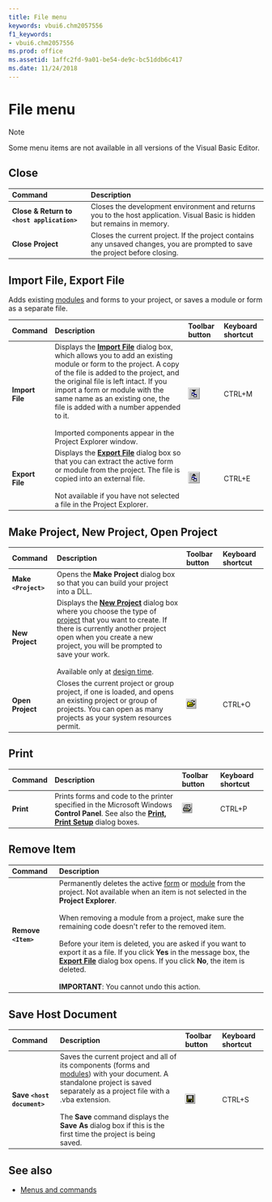 ```yaml
---
title: File menu
keywords: vbui6.chm2057556
f1_keywords:
- vbui6.chm2057556
ms.prod: office
ms.assetid: 1affc2fd-9a01-be54-de9c-bc51ddb6c417
ms.date: 11/24/2018
---
```



# File menu

> [!NOTE] 
> Some menu items are not available in all versions of the Visual Basic Editor.

## Close

|Command|Description|
|:------|:----------|
|**Close & Return to `<host application>`**|Closes the development environment and returns you to the host application. Visual Basic is hidden but remains in memory.|
|**Close Project**|Closes the current project. If the project contains any unsaved changes, you are prompted to save the project before closing.|

## Import File, Export File

Adds existing [modules](../../Glossary/vbe-glossary.md#module) and forms to your project, or saves a module or form as a separate file.

|Command|Description|Toolbar button|Keyboard shortcut|
|:------|:----------|:-------------|:----------------|
|**Import File**|Displays the **[Import File](import-file-dialog-box.md)** dialog box, which allows you to add an existing module or form to the project. A copy of the file is added to the project, and the original file is left intact. If you import a form or module with the same name as an existing one, the file is added with a number appended to it.<br/><br/>Imported components appear in the Project Explorer window.|![Import File Toolbar button](../../../images/tbr_impt_ZA01201709.gif) | CTRL+M |
|**Export File**|Displays the **[Export File](export-file-dialog-box.md)** dialog box so that you can extract the active form or module from the project. The file is copied into an external file.<br/><br/>Not available if you have not selected a file in the Project Explorer.|![Export File Toolbar button](../../../images/tbr_expt_ZA01201702.gif) | CTRL+E |


## Make Project, New Project, Open Project

|Command|Description|Toolbar button|Keyboard shortcut|
|:------|:----------|:-------------|:----------------|
|**Make `<Project>`**|Opens the **Make Project** dialog box so that you can build your project into a DLL.| | |
|**New Project** |Displays the **[New Project](new-project-dialog-box.md)** dialog box where you choose the type of [project](../../Glossary/vbe-glossary.md#project) that you want to create. If there is currently another project open when you create a new project, you will be prompted to save your work.<br/><br/>Available only at [design time](../../Glossary/vbe-glossary.md#design-time).| | |
|**Open Project** |Closes the current project or group project, if one is loaded, and opens an existing project or group of projects. You can open as many projects as your system resources permit.|![Open Project Toolbar button](../../../images/tbr_open_ZA01201720.gif) | CTRL+O |

## Print

|Command|Description|Toolbar button|Keyboard shortcut|
|:------|:----------|:-------------|:----------------|
|**Print** |Prints forms and code to the printer specified in the Microsoft Windows **Control Panel**. See also the **[Print, Print Setup](print-setup-dialog-box.md)** dialog boxes. |![Print Toolbar button](../../../images/tbr_prnt_ZA01201725.gif) | CTRL+P|

## Remove Item

|Command|Description|
|:------|:----------|
|**Remove `<Item>`** |Permanently deletes the active [form](../../Glossary/vbe-glossary.md#form) or [module](../../Glossary/vbe-glossary.md#module) from the project. Not available when an item is not selected in the **Project Explorer**. <br/><br/>When removing a module from a project, make sure the remaining code doesn't refer to the removed item.<br/><br/>Before your item is deleted, you are asked if you want to export it as a file. If you click **Yes** in the message box, the **[Export File](export-file-dialog-box.md)** dialog box opens. If you click **No**, the item is deleted.<br/><br/>**IMPORTANT**: You cannot undo this action.|

## Save Host Document

|Command|Description|Toolbar button|Keyboard shortcut|
|:------|:----------|:-------------|:----------------|
|**Save `<host document>`** |Saves the current project and all of its components (forms and [modules](../../Glossary/vbe-glossary.md#module)) with your document. A standalone project is saved separately as a project file with a .vba extension.<br/><br/>The **Save** command displays the **Save As** dialog box if this is the first time the project is being saved.|![Save Host Document Toolbar button](../../../images/tbr_save_ZA01201736.gif) | CTRL+S |


## See also

- [Menus and commands](../menus-commands.md)
